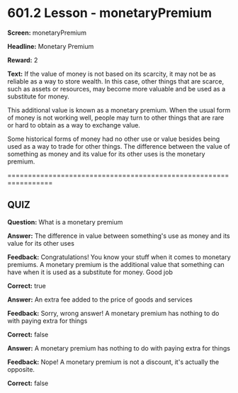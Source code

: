 # 601.2 Lesson - monetaryPremium

**Screen:** monetaryPremium

**Headline:** Monetary Premium

**Reward:** 2

**Text:** If the value of money is not based on its scarcity, it may not be as reliable as a way to store wealth. In this case, other things that are scarce, such as assets or resources, may become more valuable and be used as a substitute for money.

This additional value is known as a monetary premium. When the usual form of money is not working well, people may turn to other things that are rare or hard to obtain as a way to exchange value.

Some historical forms of money had no other use or value besides being used as a way to trade for other things. The difference between the value of something as money and its value for its other uses is the monetary premium.


=================================================================

## QUIZ

**Question:** What is a monetary premium


**Answer:** The difference in value between something&#x27;s use as money and its value for its other uses

**Feedback:** Congratulations! You know your stuff when it comes to monetary premiums. A monetary premium is the additional value that something can have when it is used as a substitute for money. Good job

**Correct:** true

**Answer:** An extra fee added to the price of goods and services

**Feedback:** Sorry, wrong answer! A monetary premium has nothing to do with paying extra for things

**Correct:** false

**Answer:** A monetary premium has nothing to do with paying extra for things

**Feedback:** Nope! A monetary premium is not a discount, it&#x27;s actually the opposite.

**Correct:** false


<figure><img src="../.gitbook/assets/601-02.png" alt=""><figcaption></figcaption></figure>

